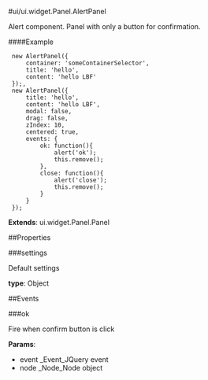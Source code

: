 #ui/ui.widget.Panel.AlertPanel

Alert component. Panel with only a button for confirmation.

####Example

     new AlertPanel({
         container: 'someContainerSelector',
         title: 'hello',
         content: 'hello LBF'
     });,
     new AlertPanel({
         title: 'hello',
         content: 'hello LBF',
         modal: false,
         drag: false,
         zIndex: 10,
         centered: true,
         events: {
             ok: function(){
                 alert('ok');
                 this.remove();
             },
             close: function(){
                 alert('close');
                 this.remove();
             }
         }
     });

**Extends**: ui.widget.Panel.Panel

##Properties

###settings

Default settings

**type**: Object

##Events

###ok

Fire when confirm button is click

**Params**:  
*   event _Event_JQuery event
*   node _Node_Node object


